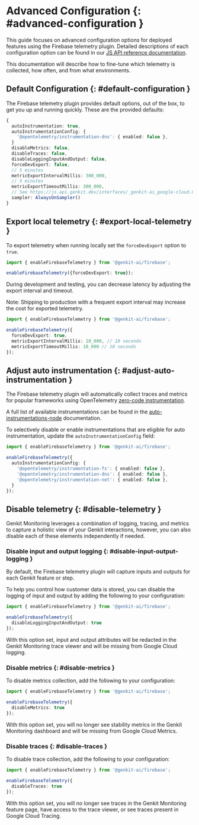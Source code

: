 # Advanced Configuration {: #advanced-configuration }

This guide focuses on advanced configuration options for deployed features using
the Firebase telemetry plugin. Detailed descriptions of each configuration
option can be found in our
[JS API reference documentation](https://js.api.genkit.dev/interfaces/_genkit-ai_google-cloud.GcpTelemetryConfigOptions.html).

This documentation will describe how to fine-tune which telemetry is collected,
how often, and from what environments.

## Default Configuration {: #default-configuration }

The Firebase telemetry plugin provides default options, out of the box, to get
you up and running quickly. These are the provided defaults:

```typescript
{
  autoInstrumentation: true,
  autoInstrumentationConfig: {
    '@opentelemetry/instrumentation-dns': { enabled: false },
  }
  disableMetrics: false,
  disableTraces: false,
  disableLoggingInputAndOutput: false,
  forceDevExport: false,
  // 5 minutes
  metricExportIntervalMillis: 300_000,
  // 5 minutes
  metricExportTimeoutMillis: 300_000,
  // See https://js.api.genkit.dev/interfaces/_genkit-ai_google-cloud.GcpTelemetryConfigOptions.html#sampler
  sampler: AlwaysOnSampler()
}
```

## Export local telemetry {: #export-local-telemetry }

To export telemetry when running locally set the `forceDevExport` option to
`true`.

```typescript
import { enableFirebaseTelemetry } from '@genkit-ai/firebase';

enableFirebaseTelemetry({forceDevExport: true});
```

During development and testing, you can decrease latency by adjusting the export
interval and timeout.

Note: Shipping to production with a frequent export interval may
increase the cost for exported telemetry.

```typescript
import { enableFirebaseTelemetry } from '@genkit-ai/firebase';

enableFirebaseTelemetry({
  forceDevExport: true,
  metricExportIntervalMillis: 10_000, // 10 seconds
  metricExportTimeoutMillis: 10_000 // 10 seconds
});
```

## Adjust auto instrumentation {: #adjust-auto-instrumentation }

The Firebase telemetry plugin will automatically collect traces and metrics for
popular frameworks using OpenTelemetry [zero-code instrumentation](https://opentelemetry.io/docs/zero-code/js/).

A full list of available instrumentations can be found in the
[auto-instrumentations-node](https://github.com/open-telemetry/opentelemetry-js-contrib/blob/main/metapackages/auto-instrumentations-node/README.md#supported-instrumentations)
documentation.

To selectively disable or enable instrumentations that are eligible for auto
instrumentation, update the `autoInstrumentationConfig` field:

```typescript
import { enableFirebaseTelemetry } from '@genkit-ai/firebase';

enableFirebaseTelemetry({
  autoInstrumentationConfig: {
    '@opentelemetry/instrumentation-fs': { enabled: false },
    '@opentelemetry/instrumentation-dns': { enabled: false },
    '@opentelemetry/instrumentation-net': { enabled: false },
  }
});
```

## Disable telemetry {: #disable-telemetry }

Genkit Monitoring leverages a combination of logging, tracing, and
metrics to capture a holistic view of your Genkit interactions, however, you can
also disable each of these elements independently if needed.

### Disable input and output logging {: #disable-input-output-logging }

By default, the Firebase telemetry plugin will capture inputs and outputs for
each Genkit feature or step.

To help you control how customer data is stored, you can disable the logging of
input and output by adding the following to your configuration:

```typescript
import { enableFirebaseTelemetry } from '@genkit-ai/firebase';

enableFirebaseTelemetry({
  disableLoggingInputAndOutput: true
});
```

With this option set, input and output attributes will be redacted
in the Genkit Monitoring trace viewer and will be missing
from Google Cloud logging.

### Disable metrics {: #disable-metrics }

To disable metrics collection, add the following to your configuration:

```typescript
import { enableFirebaseTelemetry } from '@genkit-ai/firebase';

enableFirebaseTelemetry({
  disableMetrics: true
});
```

With this option set, you will no longer see stability metrics in the
Genkit Monitoring dashboard and will be missing from Google Cloud
Metrics.

### Disable traces {: #disable-traces }

To disable trace collection, add the following to your configuration:

```typescript
import { enableFirebaseTelemetry } from '@genkit-ai/firebase';

enableFirebaseTelemetry({
  disableTraces: true
});
```

With this option set, you will no longer see traces in the Genkit
Monitoring feature page, have access to the trace viewer, or see traces
present in Google Cloud Tracing.
